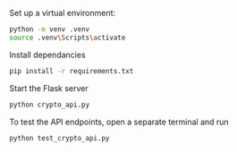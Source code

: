 Set up a virtual environment:  
```bash
python -m venv .venv
source .venv\Scripts\activate
```

Install dependancies
```bash
pip install -r requirements.txt
```

Start the Flask server
```bash
python crypto_api.py
```

To test the API endpoints, open a separate terminal and run
```bash
python test_crypto_api.py
```
